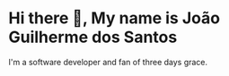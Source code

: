 # Hi there 👋, My name is João Guilherme dos Santos

I'm a software developer and fan of three days grace.

<!-- [![My Skills](https://skillicons.dev/icons?i=html,css,js,typescript,react,cs,dotnet,docker,postgresql,linux)](https://skillicons.dev) -->
